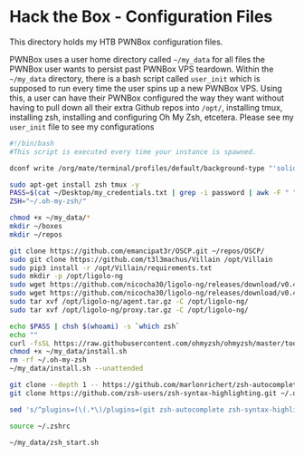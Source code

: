 # Hack the Box - Configuration Files
This directory holds my HTB PWNBox configuration files. 

PWNBox uses a user home directory called `~/my_data` for all files the PWNBox user wants to persist past PWNBox VPS teardown. Within the `~/my_data` directory, there is a bash script called `user_init` which is supposed to run every time the user spins up a new PWNBox VPS. Using this, a user can have their PWNBox configured the way they want without having to pull down all their extra Github repos into `/opt/`, installing tmux, installing zsh, installing and configuring Oh My Zsh, etcetera. Please see my `user_init` file to see my configurations

```bash
#!/bin/bash
#This script is executed every time your instance is spawned.

dconf write /org/mate/terminal/profiles/default/background-type "'solid'"

sudo apt-get install zsh tmux -y
PASS=$(cat ~/Desktop/my_credentials.txt | grep -i password | awk -F " " '{ print $2 }')
ZSH="~/.oh-my-zsh/"

chmod +x ~/my_data/*
mkdir ~/boxes
mkdir ~/repos

git clone https://github.com/emancipat3r/OSCP.git ~/repos/OSCP/
sudo git clone https://github.com/t3l3machus/Villain /opt/Villain
sudo pip3 install -r /opt/Villain/requirements.txt
sudo mkdir -p /opt/ligolo-ng
sudo wget https://github.com/nicocha30/ligolo-ng/releases/download/v0.4.3/ligolo-ng_agent_0.4.3_Linux_64bit.tar.gz -O /opt/ligolo-ng/agent.tar.gz
sudo wget https://github.com/nicocha30/ligolo-ng/releases/download/v0.4.3/ligolo-ng_proxy_0.4.3_Linux_64bit.tar.gz -O /opt/ligolo-ng/proxy.tar.gz
sudo tar xvf /opt/ligolo-ng/agent.tar.gz -C /opt/ligolo-ng/
sudo tar xvf /opt/ligolo-ng/proxy.tar.gz -C /opt/ligolo-ng/

echo $PASS | chsh $(whoami) -s `which zsh`
echo ""
curl -fsSL https://raw.githubusercontent.com/ohmyzsh/ohmyzsh/master/tools/install.sh -o ~/my_data/install.sh
chmod +x ~/my_data/install.sh 
rm -rf ~/.oh-my-zsh
~/my_data/install.sh --unattended

git clone --depth 1 -- https://github.com/marlonrichert/zsh-autocomplete.git ~/.oh-my-zsh/plugins/zsh-autocomplete
git clone https://github.com/zsh-users/zsh-syntax-highlighting.git ~/.oh-my-zsh/plugins/zsh-syntax-highlighting

sed 's/^plugins=(\(.*\)/plugins=(git zsh-autocomplete zsh-syntax-highlighting)/' ~/.zshrc

source ~/.zshrc

~/my_data/zsh_start.sh
```
